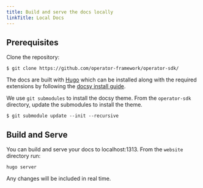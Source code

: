 ```yaml
---
title: Build and serve the docs locally
linkTitle: Local Docs
---
```


## Prerequisites

Clone the repository:

```
$ git clone https://github.com/operator-framework/operator-sdk/
```

The docs are built with [Hugo](https://gohugo.io/) which can be installed along with the
required extensions by following the [docsy install
guide](https://www.docsy.dev/docs/getting-started/#prerequisites-and-installation).

We use `git submodules` to install the docsy theme. From the
`operator-sdk` directory, update the submodules to install the theme.

```
$ git submodule update --init --recursive
```

## Build and Serve

You can build and serve your docs to localhost:1313. From the `website`
directory run:

```
hugo server
```

Any changes will be included in real time.
